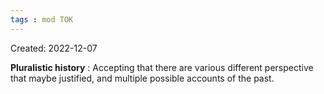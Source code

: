 ```yaml
---
tags : mod TOK
---
```

Created: 2022-12-07 

**Pluralistic history** : Accepting that there are various different perspective that maybe justified, and multiple possible accounts of the past. 